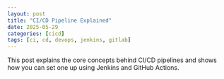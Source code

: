 ```yaml
---
layout: post
title: "CI/CD Pipeline Explained"
date: 2025-05-29
categories: [cicd]
tags: [ci, cd, devops, jenkins, gitlab]
---
```


This post explains the core concepts behind CI/CD pipelines and shows how you can set one up using Jenkins and GitHub Actions.
